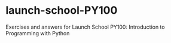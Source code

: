 # launch-school-PY100
Exercises and answers for Launch School PY100: Introduction to Programming with Python